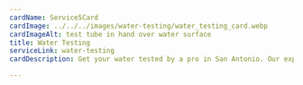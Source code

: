 ```yaml
---
cardName: Service5Card
cardImage: ../../../images/water-testing/water_testing_card.webp
cardImageAlt: test tube in hand over water surface
title: Water Testing
serviceLink: water-testing
cardDescription: Get your water tested by a pro in San Antonio. Our experts have over 60 years of experience. We have been in business since 1969. Water Well Testing, Hard Water Testing, Soft Water Testing in Texas.

---
```

